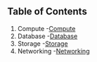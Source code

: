 ## Table of Contents


1. Compute
    -[Compute](Compute/dotnet-cli.md)
2. Database
    -[Database](Database/docker-basic.md) 
3. Storage
    -[Storage](Storage/kubectl.md)  
4. Networking
    -[Networking](Networking/kubectl.md)  
    

